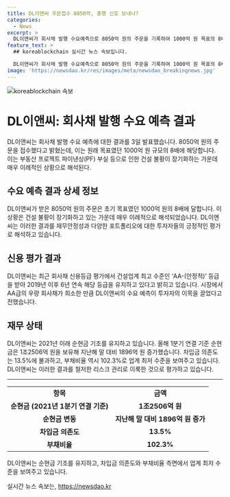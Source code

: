 ```yaml
---
title: DL이앤씨 주문접수 8050억, 흥행 신호 보내나?
categories:
  - News
excerpt: >
  DL이앤씨가 회사채 발행 수요예측으로 8050억 원의 주문을 기록하여 1000억 원 목표의 8배에 달할 정도로 놀라운 성과를 거뒀다. 이는 부동산 프로젝트 파이낸싱(PF) 부실 등으로 인한 건설 불황 속에서도 긍정적으로 평가받는 결과로, 투자자들의 눈길을 끌고 있다. DL이앤씨는 안정적인 재무안정성과 풍부한 포트폴리오를 바탕으로 높은 신용등급을 유지하며, 2021년 이후 순현금 기조를 유지하고 있다. 또한 차입금 의존도와 부채비율이 업계 최저 수준을 보여 회사의 안정성을 재확인했다.
feature_text: >
  ## koreablockchain 실시간 뉴스 속보입니다.

  DL이앤씨가 회사채 발행 수요예측으로 8050억 원의 주문을 기록하여 1000억 원 목표의 8배에 달할 정도로 놀라운 성과를 거뒀다. 이는 부동산 프로젝트 파이낸싱(PF) 부실 등으로 인한 건설 불황 속에서도 긍정적으로 평가받는 결과로, 투자자들의 눈길을 끌고 있다. DL이앤씨는 안정적인 재무안정성과 풍부한 포트폴리오를 바탕으로 높은 신용등급을 유지하며, 2021년 이후 순현금 기조를 유지하고 있다. 또한 차입금 의존도와 부채비율이 업계 최저 수준을 보여 회사의 안정성을 재확인했다.
image: 'https://newsdao.kr/res/images/meta/newsdao_breakingnews.jpg'
---
```


<p><img src="https://newsdao.kr/res/images/meta/newsdao_breakingnews.jpg" alt="koreablockchain 속보" /></p>

<h1>DL이앤씨: 회사채 발행 수요 예측 결과</h1>

<p data-ke-size="size16">DL이앤씨는 회사채 발행 수요 예측에 대한 결과를 3일 발표했습니다. 8050억 원의 주문을 접수했다고 밝혔는데, 이는 원래 목표였던 1000억 원 규모의 8배에 해당합니다. 이는 부동산 프로젝트 파이낸싱(PF) 부실 등으로 인한 건설 불황이 장기화하는 가운데 매우 이례적인 상황으로 해석된다.</p>

<h2>수요 예측 결과 상세 정보</h2>

<p data-ke-size="size16">DL이앤씨가 받은 8050억 원의 주문은 초기 목표였던 1000억 원의 8배에 달합니다. 이 상황은 건설 불황이 장기화하고 있는 가운데 매우 이례적으로 해석되었습니다. DL이앤씨는 이러한 결과를 재무안정성과 다양한 포트폴리오에 대한 투자자들의 긍정적인 평가로 해석하고 있습니다.</p>

<h2>신용 평가 결과</h2>

<p data-ke-size="size16">DL이앤씨는 최근 회사채 신용등급 평가에서 건설업계 최고 수준인 ‘AA-(안정적)’ 등급을 받아 2019년 이후 6년 연속 해당 등급을 유지하고 있다고 밝히고 있습니다. 시장에서 AA급의 우량 회사채가 희소한 만큼 DL이앤씨의 수요 예측이 투자자의 이목을 끌었다고 전했습니다.</p>

<h2>재무 상태</h2>

<p data-ke-size="size16">DL이앤씨는 2021년 이래 순현금 기조를 유지하고 있습니다. 올해 1분기 연결 기준 순현금은 1조2506억 원을 보유해 지난해 말 대비 1896억 원 증가했습니다. 차입금 의존도는 13.5%에 불과하고, 부채비율 역시 102.3%로 업계 최저 수준을 보여주고 있습니다. DL이앤씨는 이러한 결과를 철저한 리스크 관리로 이룩한 것으로 평가하고 있습니다.</p>

<hr>

<table>
<tbody>
<tr>
<td style="text-align: center; height: 17px;"><b>항목</b></td>
<td style="text-align: center; height: 17px;"><b>금액</b></td>
</tr>
<tr>
<td style="text-align: center; height: 17px;"><b>순현금 (2021년 1분기 연결 기준)</b></td>
<td style="text-align: center; height: 17px;"><b>1조2506억 원</b></td>
</tr>
<tr>
<td style="text-align: center; height: 17px;"><b>순현금 변동</b></td>
<td style="text-align: center; height: 17px;"><b>지난해 말 대비 1896억 원 증가</b></td>
</tr>
<tr>
<td style="text-align: center; height: 17px;"><b>차입금 의존도</b></td>
<td style="text-align: center; height: 17px;"><b>13.5%</b></td>
</tr>
<tr>
<td style="text-align: center; height: 17px;"><b>부채비율</b></td>
<td style="text-align: center; height: 17px;"><b>102.3%</b></td>
</tr>
</tbody>
</table>

<p data-ke-size="size16">DL이앤씨는 순현금 기조를 유지하고, 차입금 의존도와 부채비율 측면에서 업계 최저 수준을 보여주고 있습니다.</p>
실시간 뉴스 속보는, <a href="https://newsdao.kr" rel="dofollow">https://newsdao.kr</a>


